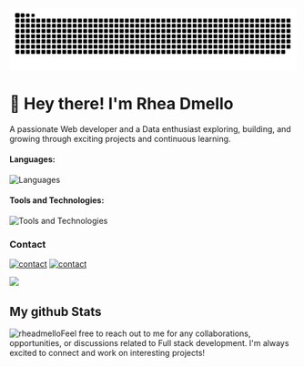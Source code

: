 <picture>
  <source
    media="(prefers-color-scheme: dark)"
    srcset="https://raw.githubusercontent.com/platane/snk/output/github-contribution-grid-snake-dark.svg"
  />
  <source
    media="(prefers-color-scheme: dark)"
    srcset="https://raw.githubusercontent.com/platane/snk/output/github-contribution-grid-snake.svg"
  />
  <img
    alt="github contribution grid snake animation"
    src="https://raw.githubusercontent.com/platane/snk/output/github-contribution-grid-snake.svg"
  />
</picture>

# 👋 Hey there! I'm Rhea Dmello
A passionate Web developer and a Data enthusiast exploring, building, and growing through exciting projects and continuous learning.

#### Languages:

![Languages](https://skillicons.dev/icons?i=typescript,javascript,python,cpp,c,html,css,r,react)

#### Tools and Technologies:

![Tools and Technologies](https://skillicons.dev/icons?i=git,github,mongodb,expressjs,nodejs,bootstrap,mysql,postgresql,nextjs,tailwind,googlecloud,sklearn,tensorflow,vscode,eclipse)

### Contact

[![contact](https://skillicons.dev/icons?i=linkedin)](https://www.linkedin.com/in/dmellorhea)
[![contact](https://skillicons.dev/icons?i=gmail)](mailto:rheadmello2004@gmail.com)

![](https://komarev.com/ghpvc/?username=your-github-RheaDmello)
## My github Stats

<p><img align="left" src="https://github-readme-stats.vercel.app/api/top-langs?username=rheadmello&show_icons=true&locale=en&layout=compact" alt="rheadmello" /></p>

Feel free to reach out to me for any collaborations, opportunities, or discussions related to Full stack development. I'm always excited to connect and work on interesting projects!



